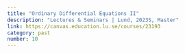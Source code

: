 ```yaml
---
title: "Ordinary Differential Equations II"
description: "Lectures & Seminars | Lund, 2023S, Master"
link: https://canvas.education.lu.se/courses/23193
category: past
number: 10
---
```



